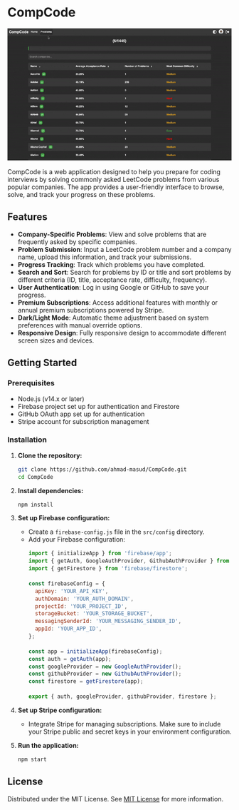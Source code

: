 
# CompCode

![compcode](/resources/compcode.gif)

CompCode is a web application designed to help you prepare for coding interviews by solving commonly asked LeetCode problems from various popular companies. The app provides a user-friendly interface to browse, solve, and track your progress on these problems.

## Features

- **Company-Specific Problems**: View and solve problems that are frequently asked by specific companies.
- **Problem Submission**: Input a LeetCode problem number and a company name, upload this information, and track your submissions.
- **Progress Tracking**: Track which problems you have completed.
- **Search and Sort**: Search for problems by ID or title and sort problems by different criteria (ID, title, acceptance rate, difficulty, frequency).
- **User Authentication**: Log in using Google or GitHub to save your progress.
- **Premium Subscriptions**: Access additional features with monthly or annual premium subscriptions powered by Stripe.
- **Dark/Light Mode**: Automatic theme adjustment based on system preferences with manual override options.
- **Responsive Design**: Fully responsive design to accommodate different screen sizes and devices.

## Getting Started

### Prerequisites

- Node.js (v14.x or later)
- Firebase project set up for authentication and Firestore
- GitHub OAuth app set up for authentication
- Stripe account for subscription management

### Installation

1. **Clone the repository:**
   ```sh
   git clone https://github.com/ahmad-masud/CompCode.git
   cd CompCode
   ```

2. **Install dependencies:**
   ```sh
   npm install
   ```

3. **Set up Firebase configuration:**
   - Create a `firebase-config.js` file in the `src/config` directory.
   - Add your Firebase configuration:
     ```js
     import { initializeApp } from 'firebase/app';
     import { getAuth, GoogleAuthProvider, GithubAuthProvider } from 'firebase/auth';
     import { getFirestore } from 'firebase/firestore';

     const firebaseConfig = {
       apiKey: 'YOUR_API_KEY',
       authDomain: 'YOUR_AUTH_DOMAIN',
       projectId: 'YOUR_PROJECT_ID',
       storageBucket: 'YOUR_STORAGE_BUCKET',
       messagingSenderId: 'YOUR_MESSAGING_SENDER_ID',
       appId: 'YOUR_APP_ID',
     };

     const app = initializeApp(firebaseConfig);
     const auth = getAuth(app);
     const googleProvider = new GoogleAuthProvider();
     const githubProvider = new GithubAuthProvider();
     const firestore = getFirestore(app);

     export { auth, googleProvider, githubProvider, firestore };
     ```

4. **Set up Stripe configuration:**
   - Integrate Stripe for managing subscriptions. Make sure to include your Stripe public and secret keys in your environment configuration.

5. **Run the application:**
   ```sh
   npm start
   ```

## License

Distributed under the MIT License. See [MIT License](LICENSE) for more information.
